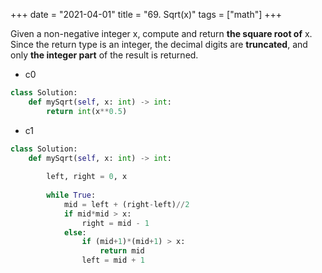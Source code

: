 +++
date = "2021-04-01"
title = "69. Sqrt(x)"
tags = ["math"]
+++


Given a non-negative integer x, compute and return __the square root of__ x.
Since the return type is an integer, the decimal digits are **truncated**, and only **the integer part** of the result is returned.

- c0
```py
class Solution:
    def mySqrt(self, x: int) -> int:
        return int(x**0.5)
```
- c1
```py
class Solution:
    def mySqrt(self, x: int) -> int:
        
        left, right = 0, x
        
        while True:
            mid = left + (right-left)//2
            if mid*mid > x:
                right = mid - 1
            else:
                if (mid+1)*(mid+1) > x:
                    return mid
                left = mid + 1
```
